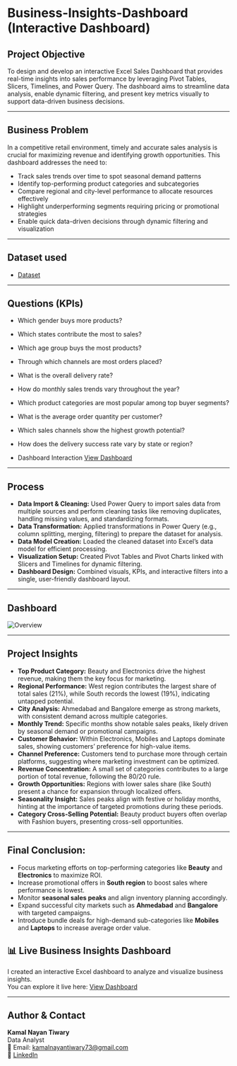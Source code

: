 # Business-Insights-Dashboard (Interactive Dashboard)
## Project Objective
To design and develop an interactive Excel Sales Dashboard that provides real-time insights into sales performance by leveraging Pivot Tables, Slicers, Timelines, and Power Query. The dashboard aims to streamline data analysis, enable dynamic filtering, and present key metrics visually to support data-driven business decisions.

---

## Business Problem
In a competitive retail environment, timely and accurate sales analysis is crucial for maximizing revenue and identifying growth opportunities. This dashboard addresses the need to:
- Track sales trends over time to spot seasonal demand patterns
- Identify top-performing product categories and subcategories
- Compare regional and city-level performance to allocate resources effectively
- Highlight underperforming segments requiring pricing or promotional strategies
- Enable quick data-driven decisions through dynamic filtering and visualization

---

## Dataset used
- <a href="https://github.com/KamalNayanTiwary/Data-Analytics-Dashboard/blob/main/Data-Analytics-Dashboard.xlsx">Dataset<a/>

---

## Questions (KPIs)
- Which gender buys more products?
- Which states contribute the most to sales?
- Which age group buys the most products?
- Through which channels are most orders placed?
- What is the overall delivery rate?
- How do monthly sales trends vary throughout the year?
- Which product categories are most popular among top buyer segments?
- What is the average order quantity per customer?
- Which sales channels show the highest growth potential?
- How does the delivery success rate vary by state or region?

- Dashboard Interaction <a href="https://github.com/KamalNayanTiwary/Data-Analytics-Dashboard/blob/main/image.png">View Dashboard</a>

---

## Process
- **Data Import & Cleaning:** Used Power Query to import sales data from multiple sources and perform cleaning tasks like removing duplicates, handling missing values, and standardizing formats.
- **Data Transformation:** Applied transformations in Power Query (e.g., column splitting, merging, filtering) to prepare the dataset for analysis.
- **Data Model Creation:** Loaded the cleaned dataset into Excel’s data model for efficient processing.
- **Visualization Setup:** Created Pivot Tables and Pivot Charts linked with Slicers and Timelines for dynamic filtering.
- **Dashboard Design:** Combined visuals, KPIs, and interactive filters into a single, user-friendly dashboard layout.

---

## Dashboard

![Overview](https://github.com/KamalNayanTiwary/Data-Analytics-Dashboard/blob/main/image.png)

---

## Project Insights
- **Top Product Category:** Beauty and Electronics drive the highest revenue, making them the key focus for marketing.
- **Regional Performance:** West region contributes the largest share of total sales (21%), while South records the lowest (19%), indicating untapped potential.
- **City Analysis:** Ahmedabad and Bangalore emerge as strong markets, with consistent demand across multiple categories.
- **Monthly Trend:** Specific months show notable sales peaks, likely driven by seasonal demand or promotional campaigns.
- **Customer Behavior:** Within Electronics, Mobiles and Laptops dominate sales, showing customers’ preference for high-value items.
- **Channel Preference:** Customers tend to purchase more through certain platforms, suggesting where marketing investment can be optimized.
- **Revenue Concentration:** A small set of categories contributes to a large portion of total revenue, following the 80/20 rule.
- **Growth Opportunities:** Regions with lower sales share (like South) present a chance for expansion through localized offers.
- **Seasonality Insight:** Sales peaks align with festive or holiday months, hinting at the importance of targeted promotions during these periods.
- **Category Cross-Selling Potential:** Beauty product buyers often overlap with Fashion buyers, presenting cross-sell opportunities.

---

  ## Final Conclusion:
- Focus marketing efforts on top-performing categories like **Beauty** and **Electronics** to maximize ROI.
- Increase promotional offers in **South region** to boost sales where performance is lowest.
- Monitor **seasonal sales peaks** and align inventory planning accordingly.
- Expand successful city markets such as **Ahmedabad** and **Bangalore** with targeted campaigns.
- Introduce bundle deals for high-demand sub-categories like **Mobiles** and **Laptops** to increase average order value.

## 📊 Live Business Insights Dashboard
I created an interactive Excel dashboard to analyze and visualize business insights.  
You can explore it live here: [View Dashboard](https://1drv.ms/x/c/2935c051a8231c73/EQbJq5gFjblHvuxa1wpnYQgBKyY58KksqqE5IAxYyzXnMA?e=nK0ssF)


---

## Author & Contact
**Kamal Nayan Tiwary**  
Data Analyst  
📧 Email: kamalnayantiwary73@gmail.com  
🔗 [LinkedIn](https://www.linkedin.com/in/kamal-nayan-tiwary-2022-2026-/)  



